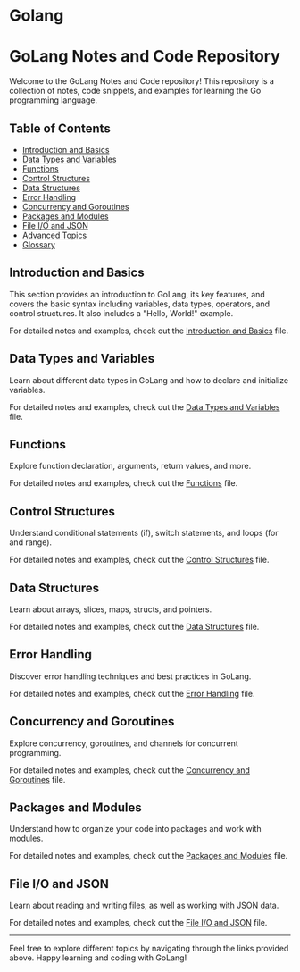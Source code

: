# Golang
# GoLang Notes and Code Repository

Welcome to the GoLang Notes and Code repository! This repository is a collection of notes, code snippets, and examples for learning the Go programming language.

## Table of Contents

- [Introduction and Basics](#introduction-and-basics)
- [Data Types and Variables](#data-types-and-variables)
- [Functions](#functions)
- [Control Structures](#control-structures)
- [Data Structures](#data-structures)
- [Error Handling](#error-handling)
- [Concurrency and Goroutines](#concurrency-and-goroutines)
- [Packages and Modules](#packages-and-modules)
- [File I/O and JSON](#file-io-and-json)
- [Advanced Topics](#advanced-topics)
- [Glossary](#glossary)

## Introduction and Basics

This section provides an introduction to GoLang, its key features, and covers the basic syntax including variables, data types, operators, and control structures. It also includes a "Hello, World!" example.

For detailed notes and examples, check out the [Introduction and Basics](Notes/Introduction_and_Basics.md) file.

## Data Types and Variables

Learn about different data types in GoLang and how to declare and initialize variables.

For detailed notes and examples, check out the [Data Types and Variables](Notes/Data_Types_and_Variables.md) file.

## Functions

Explore function declaration, arguments, return values, and more.

For detailed notes and examples, check out the [Functions](Notes/functions.md) file.

## Control Structures

Understand conditional statements (if), switch statements, and loops (for and range).

For detailed notes and examples, check out the [Control Structures](Notes/Control_Structures.md) file.

## Data Structures

Learn about arrays, slices, maps, structs, and pointers.

For detailed notes and examples, check out the [Data Structures](Notes/Data_Structures.md) file.

## Error Handling

Discover error handling techniques and best practices in GoLang.

For detailed notes and examples, check out the [Error Handling](Notes/Error_Handling.md) file.

## Concurrency and Goroutines

Explore concurrency, goroutines, and channels for concurrent programming.

For detailed notes and examples, check out the [Concurrency and Goroutines](Notes/Concurrency_and_Goroutines.md) file.

## Packages and Modules

Understand how to organize your code into packages and work with modules.

For detailed notes and examples, check out the [Packages and Modules](Notes/Packages_and_Modules.md) file.

## File I/O and JSON

Learn about reading and writing files, as well as working with JSON data.

For detailed notes and examples, check out the [File I/O and JSON](Notes/FileIO_and_JSON.md) file.


---

Feel free to explore different topics by navigating through the links provided above. Happy learning and coding with GoLang!
